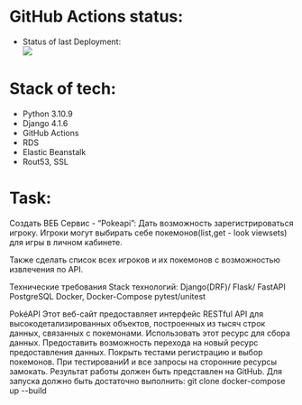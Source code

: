 # GitHub Actions status:
 - Status of last Deployment: <br>
<img src="https://github.com/n-varvonets/poke-api/workflows/CI-CD-PokeApi-to-AWS-ElasticBeanstalk/badge.svg?branch=main"><br>

# Stack of tech:
- Python 3.10.9
- Django 4.1.6
- GitHub Actions
- RDS
- Elastic Beanstalk
- Rout53, SSL

# Task:
Создать ВЕБ Сервис - “Pokeapi”:
Дать возможность зарегистрироваться игроку.
Игроки могут выбирать себе покемонов(list,get - look viewsets) для игры в личном кабинете.

Также сделать список всех игроков и их покемонов с возможностью  извлечения по API.

Технические требования
Stack технологий:
Django(DRF)/ Flask/ FastAPI
PostgreSQL
Docker, Docker-Compose
pytest/unitest

PokéAPI Этот веб-сайт предоставляет интерфейс RESTful API для высокодетализированных объектов, построенных из тысяч
строк данных, связанных с покемонами. Использовать этот ресурс для сбора данных. Предоставить возможность перехода  на новый ресурс предоставления данных.
Покрыть тестами регистрацию и выбор покемонов. При тестированиИ и все запросы на сторонние ресурсы замокать.
Результат работы должен быть представлен на GitHub. Для запуска должно быть достаточно выполнить:
git clone
docker-compose up --build